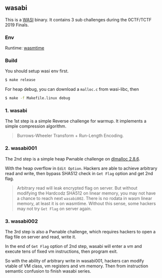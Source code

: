 ## wasabi
This is a [WASI](https://github.com/WebAssembly/WASI) binary. It contains 3 sub challenges during the 0CTF/TCTF 2019 Finals.

### Env
Runtime: [wasmtime](https://github.com/CraneStation/wasmtime)

### Build
You should setup wasi env first.

```bash
$ make release
```

For heap debug, you can download a `malloc.c` from wasi-libc, then
```bash
$ make -f Makefile.linux debug
```

### 1. wasabi
The 1st step is a simple Reverse challenge for warmup. It implements a simple compression algorithm. 

> Burrows-Wheeler Transform + Run-Length Encoding.

### 2. wasabi001
The 2nd step is a simple heap Pwnable challenge on [dlmalloc 2.8.6](https://github.com/CraneStation/wasi-libc/blob/master/dlmalloc/src/malloc.c).

With the heap overflow in `Edit Option`. Hackers are able to achieve arbitrary read and write, then bypass SHA512 check in `Get Flag` option and get 2nd flag.

> Arbitrary read will leak encrypted flag on server. But without modifying the Hardcodz SHA512 on linear memory, you may not have a chance to reach next `wasabi002`. There is no rodata in wasm linear memory, at least it is on wasmtime. Without this sense, some hackers may not try `Get Flag` on server again.

### 3. wasabi002
The 3rd step is also a Pwnable challenge, which requires hackers to open a flag file on server and read, write it. 

In the end of `Get Flag` option of 2nd step, wasabi will enter a vm and execute tens of fixed vm instructions, then program exit.

So with the ability of arbitrary write in wasabi001, hackers can modify vtable of VM class, vm registers and vm memory. Then from instruction semantic confusion to finish wasabi series.
